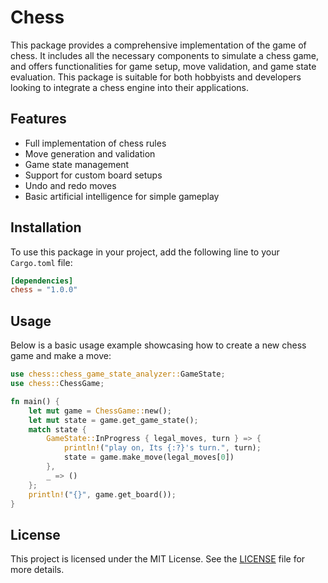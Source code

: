 # Chess

This package provides a comprehensive implementation of the game of chess. It includes all the necessary components to
simulate a chess game, and offers functionalities for game setup, move validation, and game state evaluation. This
package is suitable for both hobbyists and developers looking to integrate a chess engine into their applications.

## Features

- Full implementation of chess rules
- Move generation and validation
- Game state management
- Support for custom board setups
- Undo and redo moves
- Basic artificial intelligence for simple gameplay

## Installation

To use this package in your project, add the following line to your `Cargo.toml` file:

```toml
[dependencies]
chess = "1.0.0"
```

## Usage

Below is a basic usage example showcasing how to create a new chess game and make a move:

```rust
use chess::chess_game_state_analyzer::GameState;
use chess::ChessGame;

fn main() {
    let mut game = ChessGame::new();
    let mut state = game.get_game_state();
    match state {
        GameState::InProgress { legal_moves, turn } => {
            println!("play on, Its {:?}'s turn.", turn);
            state = game.make_move(legal_moves[0])
        },
        _ => ()
    };
    println!("{}", game.get_board());
}
```

## License

This project is licensed under the MIT License. See the [LICENSE](LICENSE.txt) file for more details.